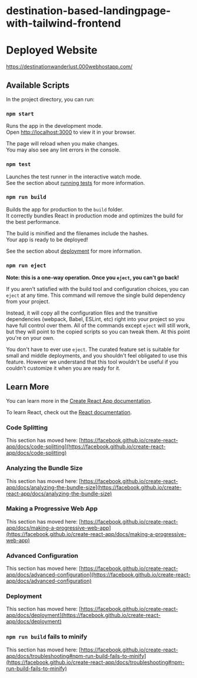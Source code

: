 # destination-based-landingpage-with-tailwind-frontend
 
# Deployed Website
https://destinationwanderlust.000webhostapp.com/

## Available Scripts

In the project directory, you can run:

### [](https://github.com/fireclint/weekaway-react-tailwind#npm-start)`npm start`

Runs the app in the development mode.  
Open  [http://localhost:3000](http://localhost:3000/)  to view it in your browser.

The page will reload when you make changes.  
You may also see any lint errors in the console.

### [](https://github.com/fireclint/weekaway-react-tailwind#npm-test)`npm test`

Launches the test runner in the interactive watch mode.  
See the section about  [running tests](https://facebook.github.io/create-react-app/docs/running-tests)  for more information.

### [](https://github.com/fireclint/weekaway-react-tailwind#npm-run-build)`npm run build`

Builds the app for production to the  `build`  folder.  
It correctly bundles React in production mode and optimizes the build for the best performance.

The build is minified and the filenames include the hashes.  
Your app is ready to be deployed!

See the section about  [deployment](https://facebook.github.io/create-react-app/docs/deployment)  for more information.

### [](https://github.com/fireclint/weekaway-react-tailwind#npm-run-eject)`npm run eject`

**Note: this is a one-way operation. Once you  `eject`, you can't go back!**

If you aren't satisfied with the build tool and configuration choices, you can  `eject`  at any time. This command will remove the single build dependency from your project.

Instead, it will copy all the configuration files and the transitive dependencies (webpack, Babel, ESLint, etc) right into your project so you have full control over them. All of the commands except  `eject`  will still work, but they will point to the copied scripts so you can tweak them. At this point you're on your own.

You don't have to ever use  `eject`. The curated feature set is suitable for small and middle deployments, and you shouldn't feel obligated to use this feature. However we understand that this tool wouldn't be useful if you couldn't customize it when you are ready for it.

## [](https://github.com/fireclint/weekaway-react-tailwind#learn-more)Learn More

You can learn more in the  [Create React App documentation](https://facebook.github.io/create-react-app/docs/getting-started).

To learn React, check out the  [React documentation](https://reactjs.org/).

### [](https://github.com/fireclint/weekaway-react-tailwind#code-splitting)Code Splitting

This section has moved here:  [https://facebook.github.io/create-react-app/docs/code-splitting](https://facebook.github.io/create-react-app/docs/code-splitting)

### [](https://github.com/fireclint/weekaway-react-tailwind#analyzing-the-bundle-size)Analyzing the Bundle Size

This section has moved here:  [https://facebook.github.io/create-react-app/docs/analyzing-the-bundle-size](https://facebook.github.io/create-react-app/docs/analyzing-the-bundle-size)

### [](https://github.com/fireclint/weekaway-react-tailwind#making-a-progressive-web-app)Making a Progressive Web App

This section has moved here:  [https://facebook.github.io/create-react-app/docs/making-a-progressive-web-app](https://facebook.github.io/create-react-app/docs/making-a-progressive-web-app)

### [](https://github.com/fireclint/weekaway-react-tailwind#advanced-configuration)Advanced Configuration

This section has moved here:  [https://facebook.github.io/create-react-app/docs/advanced-configuration](https://facebook.github.io/create-react-app/docs/advanced-configuration)

### [](https://github.com/fireclint/weekaway-react-tailwind#deployment)Deployment

This section has moved here:  [https://facebook.github.io/create-react-app/docs/deployment](https://facebook.github.io/create-react-app/docs/deployment)

### [](https://github.com/fireclint/weekaway-react-tailwind#npm-run-build-fails-to-minify)`npm run build`  fails to minify

This section has moved here:  [https://facebook.github.io/create-react-app/docs/troubleshooting#npm-run-build-fails-to-minify](https://facebook.github.io/create-react-app/docs/troubleshooting#npm-run-build-fails-to-minify)

